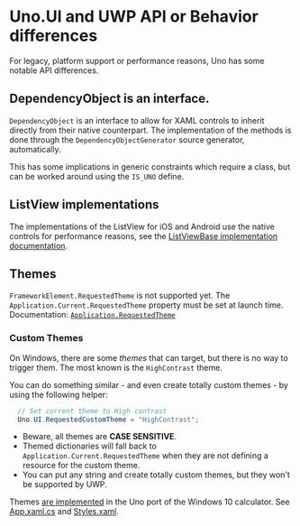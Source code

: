 # Uno.UI and UWP API or Behavior differences

For legacy, platform support or performance reasons, Uno has some notable API differences.

## DependencyObject is an interface.
`DependencyObject` is an interface to allow for XAML controls to inherit directly from their native counterpart. The implementation of the methods is done through the `DependencyObjectGenerator` source generator, automatically.

This has some implications in generic constraints which require a class, but can be worked around using the `IS_UNO` define.

## ListView implementations

The implementations of the ListView for iOS and Android use the native controls for performance reasons, see the [ListViewBase implementation documentation](controls/ListViewBase.md#internal-implementation).

## Themes

`FrameworkElement.RequestedTheme` is not supported yet. The `Application.Current.RequestedTheme` property
must be set at launch time. Documentation: [`Application.RequestedTheme`](https://docs.microsoft.com/en-us/uwp/api/windows.ui.xaml.application.requestedtheme)

### Custom Themes

On Windows, there are some _themes_ that can target, but there is no way to trigger them. The most
known is the `HighContrast` theme.

You can do something similar - and even create totally custom themes - by using the following helper:

``` csharp
  // Set current theme to High contrast
  Uno.UI.RequestedCustomTheme = "HighContrast";
```

* Beware, all themes are **CASE SENSITIVE**.
* Themed dictionaries will fall back to `Application.Current.RequestedTheme` when they are not
  defining a resource for the custom theme.
* You can put any string and create totally custom themes, but they won't be supported by UWP.

Themes [are implemented](https://calculator.platform.uno?Theme=Pink) in the Uno port of the Windows 10 calculator. See [App.xaml.cs](https://github.com/unoplatform/calculator/blob/7772a593b541edd9809bc8946ee29d6a5b29e0ff/src/Calculator.Shared/App.xaml.cs#L79) and  [Styles.xaml](https://github.com/unoplatform/calculator/blob/7772a593b541edd9809bc8946ee29d6a5b29e0ff/src/Calculator.Shared/Styles.xaml).


